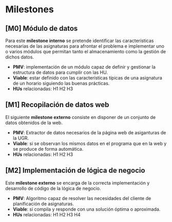 # Milestones

## [M0] Módulo de datos

Para este **milestone interno** se pretende identificar las características necesarias de las asignaturas para afrontar el problema e implementar uno o varios módulos que permitan tanto el almacenamiento como la gestión de dichos datos.
  - **PMV**: implementación de un módulo capaz de definir y gestionar la estructura de datos para cumplir con las HU.
  - **Viable**: estar definido con las características típicas de una asignatura de un horario siguiendo las buenas prácticas.
  - **HUs** relacionadas: H1 H2 H3

## [M1] Recopilación de datos web

El siguiente **milestone externo** consiste en disponer de un conjunto de datos obtenidos de la web.
  - **PMV**: Extractor de datos necesarios de la página web de asiganturas de la UGR.
  - **Viable**: si se observan los mismos datos en el programa que en la web y se produce de forma automática.
  - **HUs** relacionadas: H1 H2 H3

## [M2] Implementación de lógica de negocio 

Este **milestone externo** se encarga de la correcta implementación y desarrollo de código de la lógica de negocio.
  - **PMV**: Algoritmo capaz de resolver las necesidades del cliente de planificación de asignaturas.
  - **Viable**: si compila y responde con una solución óptima o aproximada.
  - **HUs** relacionadas: H1 H2 H3 H4

